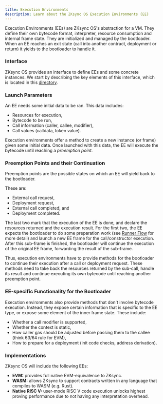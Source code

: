 ```yaml
---
title: Execution Environments
description: Learn about the ZKsync OS Execution Environments (EE)
---
```


Execution Environments (EEs) are ZKsync OS's abstraction for a VM. They define their own bytecode format, interpreter, resource consumption and
internal frame state. They are initialized and managed by the bootloader. When an EE reaches an exit state (call into another contract,
deployment or return) it yields to the bootloader to handle it.

### Interface

ZKsync OS provides an interface to define EEs and some concrete instances. We start by describing the key elements of this interface, which is
located in this [directory](https://github.com/matter-labs/zk_ee/blob/main/zk_ee/src/system/execution-environment/mod.rs).

### Launch Parameters

An EE needs some initial data to be ran. This data includes:

- Resources for execution,
- Bytecode to be run,
- Call information (caller, callee, modifier),
- Call values (calldata, token value).

Execution environments offer a method to create a new instance (or frame) given some initial data. Once launched with this data, the EE will
execute the bytecode until reaching a *preemption point*.

### Preemption Points and their Continuation

Preemption points are the possible states on which an EE will yield back to the bootloader.

These are:

- External call request,
- Deployment request,
- External call completed, and
- Deployment completed.

The last two mark that the execution of the EE is done, and declare the resources returned and the execution result. For the first two, the EE
expects the bootloader to do some preparation work (see [Runner Flow](/zksync-protocol/zksyncos/runner-flow)
for more detail) and launch a new EE frame for the call/constructor execution. After this sub-frame is finished, the bootloader will continue the
execution of the original EE frame, forwarding the result of the sub-frame.

Thus, execution environments have to provide methods for the bootloader to continue their execution after a call or deployment request. These
methods need to take back the resources returned by the sub-call, handle its result and continue executing its own bytecode until
reaching another preemption point.

### EE-specific Functionality for the Bootloader

Execution environments also provide methods that don't involve bytecode execution. Instead, they expose certain information that is specific to
the EE type, or expose some element of the inner frame state. These include:

- Whether a call modifier is supported,
- Whether the context is static,
- How caller gas should be adjusted before passing them to the callee (think 63/64 rule for EVM),
- How to prepare for a deployment (init code checks, address derivation).

### Implementations

ZKsync OS will include the following EEs:

- **EVM:** provides full native EVM-equivalence to ZKsync.
- **WASM:** allows ZKsync to support contracts written in any language that compiles to WASM (e.g. Rust).
- **Native RISC V:** user-mode RISC V code execution unlocks highest proving performance due to not having any interpretation overhead.
